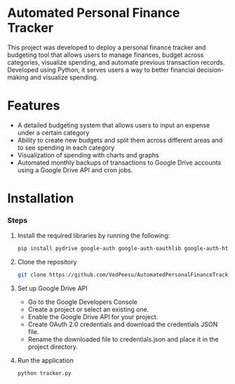 # Automated Personal Finance Tracker
This project was developed to deploy a personal finance tracker and budgeting tool that allows users to manage finances, budget across categories, visualize spending, and automate previous transaction records. Developed using Python, it serves users a way to better financial decision-making and visualize spending.
# Features
- A detailed budgeting system that allows users to input an expense under a certain category
- Ability to create new budgets and split them across different areas and to see spending in each category
- Visualization of spending with charts and graphs
- Automated monthly backups of transactions to Google Drive accounts using a Google Drive API and cron jobs.


# Installation
### **Steps**


1. Install the required libraries by running the following:
   ```bash
   pip install pydrive google-auth google-auth-oauthlib google-auth-httplib2 google-api-python-client matplotlib
   ```


2. Clone the repository
   ```bash
   git clone https://github.com/VedPeesu/AutomatedPersonalFinanceTracker.git
   ```


3. Set up Google Drive API
   - Go to the Google Developers Console
   - Create a project or select an existing one.
   - Enable the Google Drive API for your project.
   - Create OAuth 2.0 credentials and download the credentials JSON file.
   - Rename the downloaded file to credentials.json and place it in the project directory.


4. Run the application
   ```bash
   python tracker.py
  ```


